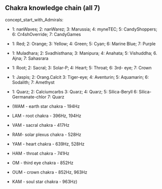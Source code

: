 ## Chakra knowledge chain (all 7)

concept_start_with_Admirals: 

- 1: nanWaves;  2: nanWarez;     3: Marussia;  4: myneTEC;   5: CandyShoppers; 6: Cr4shOverride;           7: CandyGames
                                               <mynetecbot>
- 1: Red;       2: Orange;       3: Yellow;    4: Green;     5: Cyan;          6: Marine Blue;             7: Purple
- 1: Muladhara; 2: Svadhisthana; 3: Manipura;  4: Anahata;   5: Vishuddha;     6. Ajna;                    7: Sahasrara
- 1: Root;      2: Sacral;       3: Solar-P;   4: Heart;     5: Throat;        6: 3rd- eye;                7: Crown
- 1: Jaspis;    2: Orang.Calcit  3: Tiger-eye; 4: Aventurin; 5: Aquamarin;     6: Sodalith;                7: Amethyst
- 1: Quarz;     2: Calciumcarbs  3: Quarz;     4: Quarz;     5: Silica-Beryll  6: Silica-Germanate-chlor   7: Quarz
  
- (WAM - earth star chakra - 194Hz
- LAM - root chakra - 396Hz, 194Hz
- VAM - sacral chakra - 417Hz
- RAM- solar plexus chakra - 528Hz
- YAM - heart chakra - 639Hz, 528Hz
- HAM - throat chakra - 741Hz
- OM - third eye chakra - 852Hz
- OUM - crown chakra - 852Hz, 963Hz
- KAM - soul star chakra - 963Hz)
